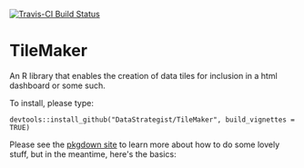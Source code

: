 
[![Travis-CI Build Status](https://travis-ci.org/DataStrategist/TileMaker.svg?branch=master)](https://travis-ci.org/DataStrategist/TileMaker)

TileMaker
=========

An R library that enables the creation of data tiles for inclusion in a html dashboard or some such.

To install, please type:

    devtools::install_github("DataStrategist/TileMaker", build_vignettes = TRUE)

Please see the [pkgdown site](http://datastrategist.github.io/TileMaker/) to learn more about how to do some lovely stuff, but in the meantime, here's the basics:

